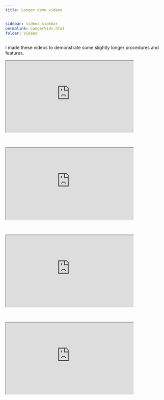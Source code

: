 ```yaml
---
title: Longer demo videos


sidebar: videos_sidebar
permalink: LongerVids.html
folder: Videos
---
```



<html><body>


<p>I made these videos to demonstrate some slightly longer procedures and features.</p>

<p><iframe allowtransparency="true" title="Wistia video player" allowFullscreen="0" scrolling="no" class="wistia_embed" name="wistia_embed" src="https://fast.wistia.net/embed/iframe/oan0sfqkn8" width="400" height="225"></iframe>
</p>
<p>&#160;</p>
<p><iframe allowtransparency="true" title="Wistia video player" allowFullscreen="0" scrolling="no" class="wistia_embed" name="wistia_embed" src="https://fast.wistia.net/embed/iframe/wrbqd6wyrt" width="400" height="225"></iframe>
</p>
<p>&#160;</p>
<p><iframe allowtransparency="true" title="Wistia video player" allowFullscreen="0" scrolling="no" class="wistia_embed" name="wistia_embed" src="https://fast.wistia.net/embed/iframe/327zz4bnub" width="400" height="225"></iframe>
</p>
<p>&#160;</p>
<p><iframe allowtransparency="true" title="Wistia video player" allowFullscreen="0" scrolling="no" class="wistia_embed" name="wistia_embed" src="https://fast.wistia.net/embed/iframe/doitcshtog" width="400" height="225"></iframe>
</p>

</body></html>
